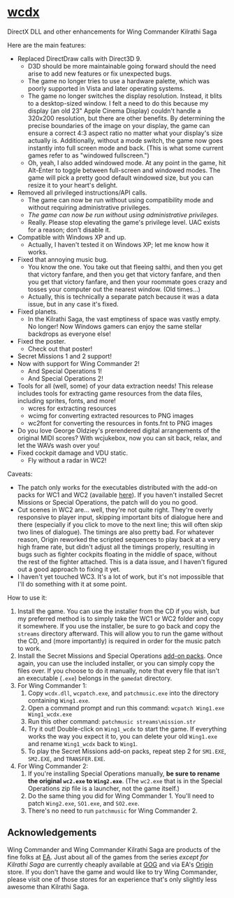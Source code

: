 [wcdx](https://github.com/Bekenn/wcdx)
======================================

DirectX DLL and other enhancements for Wing Commander Kilrathi Saga

Here are the main features:

* Replaced DirectDraw calls with Direct3D 9.
    * D3D should be more maintainable going forward should the need arise to add new features or fix unexpected bugs.
    * The game no longer tries to use a hardware palette, which was poorly supported in Vista and later operating systems.
    * The game no longer switches the display resolution.  Instead, it blits to a desktop-sized window.  I felt a need to do this because my display (an old 23" Apple Cinema Display) couldn't handle a 320x200 resolution, but there are other benefits.  By determining the precise boundaries of the image on your display, the game can ensure a correct 4:3 aspect ratio no matter what your display's size actually is.  Additionally, without a mode switch, the game now goes instantly into full screen mode and back.  (This is what some current games refer to as "windowed fullscreen.")
    * Oh, yeah, I also added windowed mode.  At any point in the game, hit Alt-Enter to toggle between full-screen and windowed modes.  The game will pick a pretty good default windowed size, but you can resize it to your heart's delight.
* Removed all privileged instructions/API calls.
    * The game can now be run without using compatibility mode and without requiring administrative privileges.
    * _The game can now be run without using administrative privileges._
    * Really.  Please stop elevating the game's privilege level.  UAC exists for a reason; don't disable it.
* Compatible with Windows XP and up.
    * Actually, I haven't tested it on Windows XP; let me know how it works.
* Fixed that annoying music bug.
    * You know the one.  You take out that fleeing salthi, and then you get that victory fanfare, and then you get that victory fanfare, and then you get that victory fanfare, and then your roommate goes crazy and tosses your computer out the nearest window.  (Old times...)
    * Actually, this is technically a separate patch because it was a data issue, but in any case it's fixed.
* Fixed planets.
    * In the Kilrathi Saga, the vast emptiness of space was vastly empty. No longer!  Now Windows gamers can enjoy the same stellar backdrops as everyone else!
* Fixed the poster.
    * Check out that poster!
* Secret Missions 1 and 2 support!
* Now with support for Wing Commander 2!
    * And Special Operations 1!
    * And Special Operations 2!
* Tools for all (well, some) of your data extraction needs!  This release includes tools for extracting game resources from the data files, including sprites, fonts, and more!
    * wcres for extracting resources
    * wcimg for converting extracted resources to PNG images
    * wc2font for converting the resources in fonts.fnt to PNG images
* Do you love George Oldziey's prerendered digital arrangements of the original MIDI scores?  With wcjukebox, now you can sit back, relax, and let the WAVs wash over you!
* Fixed cockpit damage and VDU static.
    * Fly without a radar in WC2!

Caveats:

* The patch only works for the executables distributed with the add-on packs for WC1 and WC2 (available [here][1]).  If you haven't installed Secret Missions or Special Operations, the patch will do you no good.
* Cut scenes in WC2 are... well, they're not quite right.  They're overly responsive to player input, skipping important bits of dialogue here and there (especially if you click to move to the next line; this will often skip two lines of dialogue).  The timings are also pretty bad.  For whatever reason, Origin reworked the scripted sequences to play back at a very high frame rate, but didn't adjust all the timings properly, resulting in bugs such as fighter cockpits floating in the middle of space, without the rest of the fighter attached.  This is a data issue, and I haven't figured out a good approach to fixing it yet.
* I haven't yet touched WC3.  It's a lot of work, but it's not impossible that I'll do something with it at some point.

How to use it:

1.  Install the game.  You can use the installer from the CD if you wish, but my preferred method is to simply take the WC1 or WC2 folder and copy it somewhere.  If you use the installer, be sure to go back and copy the `streams` directory afterward.  This will allow you to run the game without the CD, and (more importantly) is required in order for the music patch to work.
2.  Install the Secret Missions and Special Operations [add-on packs][1].  Once again, you can use the included installer, or you can simply copy the files over.  If you choose to do it manually, note that every file that isn't an executable (`.exe`) belongs in the `gamedat` directory.
3.  For Wing Commander 1:
    1.  Copy `wcdx.dll`, `wcpatch.exe`, and `patchmusic.exe` into the directory containing `Wing1.exe`.
    2.  Open a command prompt and run this command: `wcpatch Wing1.exe Wing1_wcdx.exe`
    3.  Run this other command: `patchmusic streams\mission.str`
    4.  Try it out!  Double-click on `Wing1_wcdx` to start the game.  If everything works the way you expect it to, you can delete your old `Wing1.exe` and rename `Wing1_wcdx` back to `Wing1`.
    5.  To play the Secret Missions add-on packs, repeat step 2 for `SM1.EXE`, `SM2.EXE`, and `TRANSFER.EXE`.
4.  For Wing Commander 2:
    1.  If you're installing Special Operations manually, **be sure to rename the original `wc2.exe` to `Wing2.exe`**. (The `wc2.exe` that is in the Special Operations zip file is a launcher, not the game itself.)
    2.  Do the same thing you did for Wing Commander 1.  You'll need to patch `Wing2.exe`, `SO1.exe`, and `SO2.exe`.
    3.  There's no need to run `patchmusic` for Wing Commander 2.

Acknowledgements
----------------

Wing Commander and Wing Commander Kilrathi Saga are products of the fine folks at [EA](http://www.ea.com/).  Just about all of the games from the series _except for Kilrathi Saga_ are currently cheaply available at [GOG](http://www.gog.com/) and via EA's [Origin](http://www.origin.com/) store.  If you don't have the game and would like to try Wing Commander, please visit one of those stores for an experience that's only slightly less awesome than Kilrathi Saga.

[1]: http://www.wcnews.com/wcpedia/Category:Downloads#Wing_Commander
